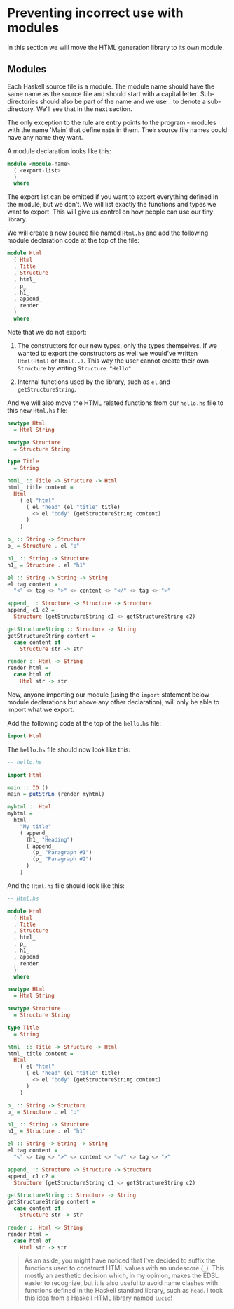 # Preventing incorrect use with modules

In this section we will move the HTML generation library to its own module.

## Modules

Each Haskell source file is a module. The module name should have the
same name as the source file and should start with a capital
letter. Sub-directories should also be part of the name and we use `.`
to denote a sub-directory. We'll see that in the next section.

The only exception to the rule are entry points to the program -
modules with the name 'Main' that define `main` in them. Their source
file names could have any name they want.

A module declaration looks like this:

```hs
module <module-name>
  ( <export-list>
  )
  where
```

The export list can be omitted if you want to export everything
defined in the module, but we don't. We will list exactly the
functions and types we want to export. This will give us control
on how people can use our tiny library.

We will create a new source file named `Html.hs` and add the following
module declaration code at the top of the file:

```hs
module Html
  ( Html
  , Title
  , Structure
  , html_
  , p_
  , h1_
  , append_
  , render
  )
  where
```

Note that we do not export:

1. The constructors for our new types, only the types themselves.
   If we wanted to export the constructors as well we would've written
   `Html(Html)` or `Html(..)`. This way the user cannot create their own
   `Structure` by writing `Structure "Hello"`.

2. Internal functions used by the library, such as `el` and `getStructureString`.

And we will also move the HTML related functions from our `hello.hs` file
to this new `Html.hs` file:

```hs
newtype Html
  = Html String

newtype Structure
  = Structure String

type Title
  = String

html_ :: Title -> Structure -> Html
html_ title content =
  Html
    ( el "html"
      ( el "head" (el "title" title)
        <> el "body" (getStructureString content)
      )
    )

p_ :: String -> Structure
p_ = Structure . el "p"

h1_ :: String -> Structure
h1_ = Structure . el "h1"

el :: String -> String -> String
el tag content =
  "<" <> tag <> ">" <> content <> "</" <> tag <> ">"

append_ :: Structure -> Structure -> Structure
append_ c1 c2 =
  Structure (getStructureString c1 <> getStructureString c2)

getStructureString :: Structure -> String
getStructureString content =
  case content of
    Structure str -> str

render :: Html -> String
render html =
  case html of
    Html str -> str
```

Now, anyone importing our module (using the `import` statement
below module declarations but above any other
declaration), will only be able to import what we export.

Add the following code at the top of the `hello.hs` file:

```hs
import Html
```

The `hello.hs` file should now look like this:

```hs
-- hello.hs

import Html

main :: IO ()
main = putStrLn (render myhtml)

myhtml :: Html
myhtml =
  html_
    "My title"
    ( append_
      (h1_ "Heading")
      ( append_
        (p_ "Paragraph #1")
        (p_ "Paragraph #2")
      )
    )
```

And the `Html.hs` file should look like this:

```hs
-- Html.hs

module Html
  ( Html
  , Title
  , Structure
  , html_
  , p_
  , h1_
  , append_
  , render
  )
  where

newtype Html
  = Html String

newtype Structure
  = Structure String

type Title
  = String

html_ :: Title -> Structure -> Html
html_ title content =
  Html
    ( el "html"
      ( el "head" (el "title" title)
        <> el "body" (getStructureString content)
      )
    )

p_ :: String -> Structure
p_ = Structure . el "p"

h1_ :: String -> Structure
h1_ = Structure . el "h1"

el :: String -> String -> String
el tag content =
  "<" <> tag <> ">" <> content <> "</" <> tag <> ">"

append_ :: Structure -> Structure -> Structure
append_ c1 c2 =
  Structure (getStructureString c1 <> getStructureString c2)

getStructureString :: Structure -> String
getStructureString content =
  case content of
    Structure str -> str

render :: Html -> String
render html =
  case html of
    Html str -> str
```

> As an aside, you might have noticed that I've decided to suffix the functions used to
> construct HTML values with an undescore (`_`). This mostly an aesthetic decision which,
> in my opinion, makes the EDSL easier to recognize,
> but it is also useful to avoid name clashes with
> functions defined in the Haskell standard library, such as `head`.
> I took this idea from a Haskell HTML library named `lucid`!
